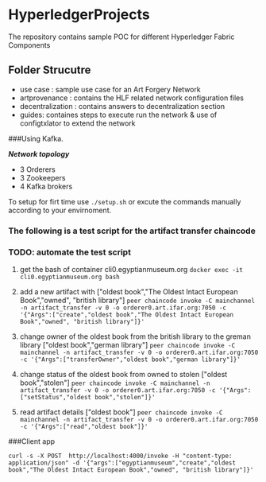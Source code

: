 # HyperledgerProjects

The repository contains sample POC for different Hyperledger Fabric Components

## Folder Strucutre

- use case : sample use case for an Art Forgery Network
- artprovenance : contains the HLF related network configuration files
- decentralization : contains answers to decentralization section
- guides: containes steps to execute run the network & use of configtxlator to extend the network


###Using Kafka.

**_Network topology_**
- 3 Orderers
- 3 Zookeepers
- 4 Kafka brokers


To setup for firt time use `./setup.sh` or excute the commands manually according to your envirnoment.

### The following is a test script for the artifact transfer chaincode
### TODO: automate the test script

1. get the bash of container cli0.egyptianmuseum.org 
`docker exec -it cli0.egyptianmuseum.org bash`

2. add a new artifact with ["oldest book","The Oldest Intact European Book","owned", "british library"]
`peer chaincode invoke -C mainchannel -n artifact_transfer -v 0 -o orderer0.art.ifar.org:7050 -c '{"Args":["create","oldest book","The Oldest Intact European Book","owned", "british library"]}'`

3. change owner of the oldest book from the british library to the greman library ["oldest book","german library"]
`peer chaincode invoke -C mainchannel -n artifact_transfer -v 0 -o orderer0.art.ifar.org:7050 -c '{"Args":["transferOwner","oldest book","german library"]}'`

4. change status of the oldest book from owned to stolen ["oldest book","stolen"]
`peer chaincode invoke -C mainchannel -n artifact_transfer -v 0 -o orderer0.art.ifar.org:7050 -c '{"Args":["setStatus","oldest book","stolen"]}'`

5. read artifact details ["oldest book"]
`peer chaincode invoke -C mainchannel -n artifact_transfer -v 0 -o orderer0.art.ifar.org:7050 -c '{"Args":["read","oldest book"]}'`

###Client app

`curl -s -X POST  http://localhost:4000/invoke -H "content-type: application/json" -d '{"args":["egyptianmuseum","create","oldest book","The Oldest Intact European Book","owned", "british library"]}'`